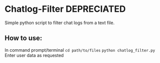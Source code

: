 # Chatlog-Filter DEPRECIATED
Simple python script to filter chat logs from a text file.

## How to use:
In command prompt/terminal `cd path/to/files`
`python chatlog_filter.py`
Enter user data as requested
